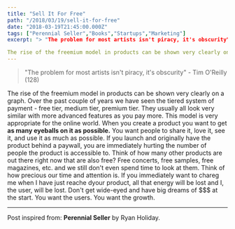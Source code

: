 ```yaml
---
title: "Sell It For Free"
path: "/2018/03/19/sell-it-for-free"
date: "2018-03-19T21:45:00.000Z"
tags: ["Perennial Seller","Books","Startups","Marketing"]
excerpt: "> "The problem for most artists isn't piracy, it's obscurity" - Tim O'Reilly (128)

The rise of the freemium model in products can be shown very clearly on a graph. Over the past couple of years we..."
---
```


> "The problem for most artists isn't piracy, it's obscurity" - Tim O'Reilly (128)

The rise of the freemium model in products can be shown very clearly on a graph. Over the past couple of years we have seen the tiered system of payment - free tier, medium tier, premium tier. They usually all look very similar with more advanced features as you pay more. This model is very appropriate for the online world. When you create a product you want to get **as many eyeballs on it as possible.** You want people to share it, love it, see it, and use it as much as possible. If you launch and originally have the product behind a paywall, you are immediately hurting the number of people the product is accessible to. Think of how many other products are out there right now that are also free? Free concerts, free samples, free magazines, etc. and we still don't even spend time to look at them. Think of how precious our time and attention is. If you immediately want to chareg me when I have just reache dyour product, all that energy will be lost and I, the user, will be lost. Don't get wide-eyed and have big dreams of $$$ at the start. You want the users. You want the growth.

---

Post inspired from: **Perennial Seller** by Ryan Holiday.
